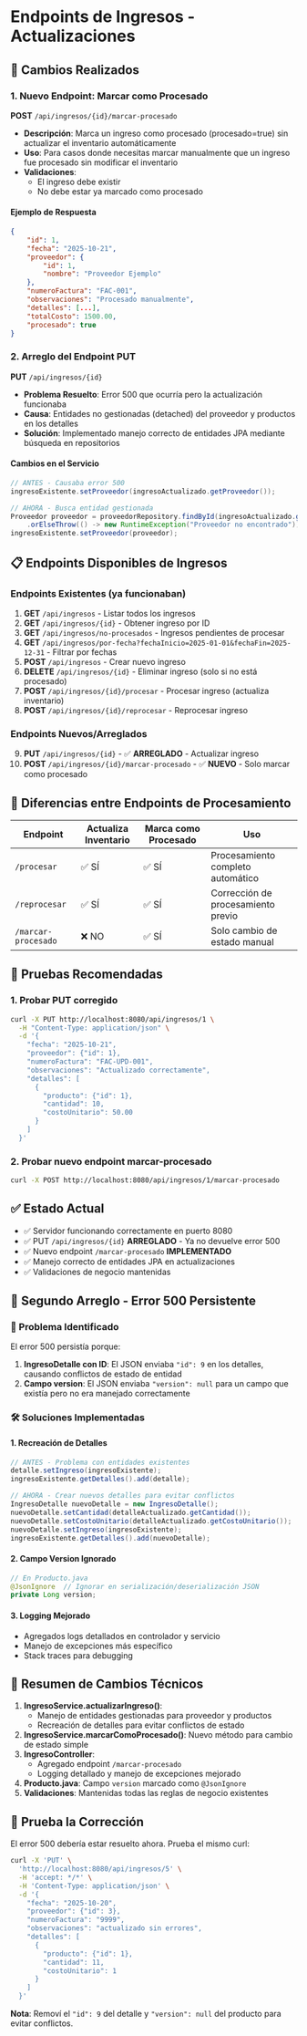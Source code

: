 # Endpoints de Ingresos - Actualizaciones

## 🎯 Cambios Realizados

### 1. Nuevo Endpoint: Marcar como Procesado

**POST** `/api/ingresos/{id}/marcar-procesado`

- **Descripción**: Marca un ingreso como procesado (procesado=true) sin actualizar el inventario automáticamente
- **Uso**: Para casos donde necesitas marcar manualmente que un ingreso fue procesado sin modificar el inventario
- **Validaciones**: 
  - El ingreso debe existir
  - No debe estar ya marcado como procesado

#### Ejemplo de Respuesta
```json
{
    "id": 1,
    "fecha": "2025-10-21",
    "proveedor": {
        "id": 1,
        "nombre": "Proveedor Ejemplo"
    },
    "numeroFactura": "FAC-001",
    "observaciones": "Procesado manualmente",
    "detalles": [...],
    "totalCosto": 1500.00,
    "procesado": true
}
```

### 2. Arreglo del Endpoint PUT

**PUT** `/api/ingresos/{id}`

- **Problema Resuelto**: Error 500 que ocurría pero la actualización funcionaba
- **Causa**: Entidades no gestionadas (detached) del proveedor y productos en los detalles
- **Solución**: Implementado manejo correcto de entidades JPA mediante búsqueda en repositorios

#### Cambios en el Servicio
```java
// ANTES - Causaba error 500
ingresoExistente.setProveedor(ingresoActualizado.getProveedor());

// AHORA - Busca entidad gestionada
Proveedor proveedor = proveedorRepository.findById(ingresoActualizado.getProveedor().getId())
    .orElseThrow(() -> new RuntimeException("Proveedor no encontrado"));
ingresoExistente.setProveedor(proveedor);
```

## 📋 Endpoints Disponibles de Ingresos

### Endpoints Existentes (ya funcionaban)
1. **GET** `/api/ingresos` - Listar todos los ingresos
2. **GET** `/api/ingresos/{id}` - Obtener ingreso por ID  
3. **GET** `/api/ingresos/no-procesados` - Ingresos pendientes de procesar
4. **GET** `/api/ingresos/por-fecha?fechaInicio=2025-01-01&fechaFin=2025-12-31` - Filtrar por fechas
5. **POST** `/api/ingresos` - Crear nuevo ingreso
6. **DELETE** `/api/ingresos/{id}` - Eliminar ingreso (solo si no está procesado)
7. **POST** `/api/ingresos/{id}/procesar` - Procesar ingreso (actualiza inventario)
8. **POST** `/api/ingresos/{id}/reprocesar` - Reprocesar ingreso

### Endpoints Nuevos/Arreglados
9. **PUT** `/api/ingresos/{id}` - ✅ **ARREGLADO** - Actualizar ingreso 
10. **POST** `/api/ingresos/{id}/marcar-procesado` - ✅ **NUEVO** - Solo marcar como procesado

## 🔧 Diferencias entre Endpoints de Procesamiento

| Endpoint | Actualiza Inventario | Marca como Procesado | Uso |
|----------|---------------------|---------------------|-----|
| `/procesar` | ✅ SÍ | ✅ SÍ | Procesamiento completo automático |
| `/reprocesar` | ✅ SÍ | ✅ SÍ | Corrección de procesamiento previo |
| `/marcar-procesado` | ❌ NO | ✅ SÍ | Solo cambio de estado manual |

## 🧪 Pruebas Recomendadas

### 1. Probar PUT corregido
```bash
curl -X PUT http://localhost:8080/api/ingresos/1 \
  -H "Content-Type: application/json" \
  -d '{
    "fecha": "2025-10-21",
    "proveedor": {"id": 1},
    "numeroFactura": "FAC-UPD-001",
    "observaciones": "Actualizado correctamente",
    "detalles": [
      {
        "producto": {"id": 1},
        "cantidad": 10,
        "costoUnitario": 50.00
      }
    ]
  }'
```

### 2. Probar nuevo endpoint marcar-procesado
```bash
curl -X POST http://localhost:8080/api/ingresos/1/marcar-procesado
```

## ✅ Estado Actual

- ✅ Servidor funcionando correctamente en puerto 8080
- ✅ PUT `/api/ingresos/{id}` **ARREGLADO** - Ya no devuelve error 500
- ✅ Nuevo endpoint `/marcar-procesado` **IMPLEMENTADO**
- ✅ Manejo correcto de entidades JPA en actualizaciones
- ✅ Validaciones de negocio mantenidas

## 🔧 Segundo Arreglo - Error 500 Persistente

### 🐛 Problema Identificado
El error 500 persistía porque:
1. **IngresoDetalle con ID**: El JSON enviaba `"id": 9` en los detalles, causando conflictos de estado de entidad
2. **Campo version**: El JSON enviaba `"version": null` para un campo que existía pero no era manejado correctamente

### 🛠️ Soluciones Implementadas

#### 1. Recreación de Detalles
```java
// ANTES - Problema con entidades existentes
detalle.setIngreso(ingresoExistente);
ingresoExistente.getDetalles().add(detalle);

// AHORA - Crear nuevos detalles para evitar conflictos
IngresoDetalle nuevoDetalle = new IngresoDetalle();
nuevoDetalle.setCantidad(detalleActualizado.getCantidad());
nuevoDetalle.setCostoUnitario(detalleActualizado.getCostoUnitario());
nuevoDetalle.setIngreso(ingresoExistente);
ingresoExistente.getDetalles().add(nuevoDetalle);
```

#### 2. Campo Version Ignorado
```java
// En Producto.java
@JsonIgnore  // Ignorar en serialización/deserialización JSON
private Long version;
```

#### 3. Logging Mejorado
- Agregados logs detallados en controlador y servicio
- Manejo de excepciones más específico
- Stack traces para debugging

## 🎯 Resumen de Cambios Técnicos

1. **IngresoService.actualizarIngreso()**: 
   - Manejo de entidades gestionadas para proveedor y productos
   - Recreación de detalles para evitar conflictos de estado
2. **IngresoService.marcarComoProcesado()**: Nuevo método para cambio de estado simple
3. **IngresoController**: 
   - Agregado endpoint `/marcar-procesado`
   - Logging detallado y manejo de excepciones mejorado
4. **Producto.java**: Campo `version` marcado como `@JsonIgnore`
5. **Validaciones**: Mantenidas todas las reglas de negocio existentes

## 🧪 Prueba la Corrección

El error 500 debería estar resuelto ahora. Prueba el mismo curl:

```bash
curl -X 'PUT' \
  'http://localhost:8080/api/ingresos/5' \
  -H 'accept: */*' \
  -H 'Content-Type: application/json' \
  -d '{
    "fecha": "2025-10-20",
    "proveedor": {"id": 3},
    "numeroFactura": "9999",
    "observaciones": "actualizado sin errores",
    "detalles": [
      {
        "producto": {"id": 1},
        "cantidad": 11,
        "costoUnitario": 1
      }
    ]
  }'
```

**Nota**: Removí el `"id": 9` del detalle y `"version": null` del producto para evitar conflictos.